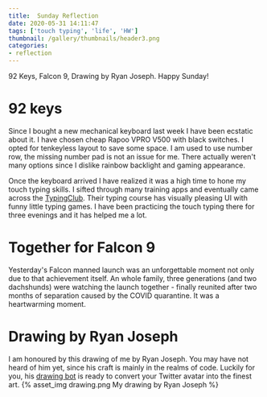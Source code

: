 ```yaml
---
title:  Sunday Reflection
date: 2020-05-31 14:11:47
tags: ['touch typing', 'life', 'HW']
thumbnail: /gallery/thumbnails/header3.png
categories:
- reflection
---
```

92 Keys, Falcon 9, Drawing by Ryan Joseph. Happy Sunday!

<!-- more -->

# 92 keys
Since I bought a new mechanical keyboard last week I have been ecstatic about it. I have chosen cheap Rapoo VPRO V500 with black switches. I opted for tenkeyless layout to save some space. I am used to use number row, the missing number pad is not an issue for me. There actually weren't many options since I dislike rainbow backlight and gaming appearance.

Once the keyboard arrived I have realized it was a high time to hone my touch typing skills. I sifted through many training apps and eventually came across the [TypingClub](https://www.typingclub.com/). Their typing course has visually pleasing UI with funny little typing games. I have been practicing the touch typing there for three evenings and it has helped me a lot.

# Together for Falcon 9 
Yesterday's Falcon manned launch was an unforgettable moment not only due to that achievement itself. An whole family, three generations (and two dachshunds) were watching the launch together - finally reunited after two months of separation caused by the COVID quarantine. It was a heartwarming moment. 

# Drawing by Ryan Joseph
I am honoured by this drawing of me by Ryan Joseph. You may have not heard of him yet, since his craft is mainly in the realms of code. Luckily for you, his [drawing bot](https://twitter.com/RyanJosephDev/status/1266046173204398080) is ready to convert your Twitter avatar into the finest art.
{% asset_img drawing.png My drawing by Ryan Joseph %}

